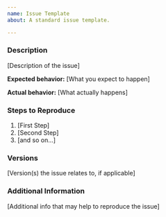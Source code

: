 ```yaml
---
name: Issue Template
about: A standard issue template.

---
```


### Description

[Description of the issue]

**Expected behavior:** [What you expect to happen]

**Actual behavior:** [What actually happens]

### Steps to Reproduce

1. [First Step]
2. [Second Step]
3. [and so on...]

### Versions

[Version(s) the issue relates to, if applicable]

### Additional Information

[Additional info that may help to reproduce the issue]
